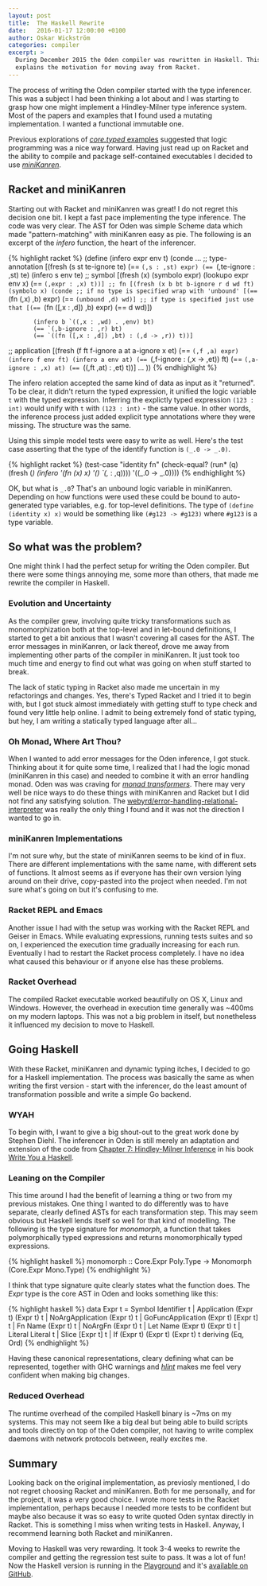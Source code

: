 ```yaml
---
layout: post
title:  The Haskell Rewrite
date:   2016-01-17 12:00:00 +0100
author: Oskar Wickström
categories: compiler
excerpt: >
  During December 2015 the Oden compiler was rewritten in Haskell. This post
  explains the motivation for moving away from Racket.
---
```


The process of writing the Oden compiler started with the type inferencer. This
was a subject I had been thinking a lot about and I was starting to grasp how
one might implement a Hindley-Milner type inference system. Most of the papers
and examples that I found used a mutating implementation. I wanted a functional
immutable one.

Previous explorations of [*core.typed* examples](
https://github.com/clojure/core.logic/wiki/Examples#a-type-inferencer-for-the-simply-typed-lambda-calculus)
suggested that logic programming was a nice way forward. Having just read up on
Racket and the ability to compile and package self-contained executables I
decided to use [*miniKanren*](http://minikanren.org/).

## Racket and miniKanren

Starting out with Racket and miniKanren was great! I do not regret this
decision one bit. I kept a fast pace implementing the type inference. The code
was very clear. The AST for Oden was simple Scheme data which made
"pattern-matching" with miniKanren easy as pie. The following is an excerpt of
the *infero* function, the heart of the inferencer.

{% highlight racket %}
(define (infero expr env t)
  (conde
   ...
   ;; type-annotation
   [(fresh (s st te-ignore te)
           (== `(,s : ,st) expr)
           (== `(,te-ignore : ,st) te)
           (infero s env te)
   ;; symbol
   [(fresh (x)
           (symbolo expr)
           (lookupo expr env x)
           (== `(,expr : ,x) t))]
   ;; fn
   [(fresh (x b bt b-ignore r d wd ft)
           (symbolo x)
           (conde
            ;; if no type is specified wrap with 'unbound'
            [(== `(fn (,x) ,b) expr)
             (== `(unbound ,d) wd)]
            ;; if type is specified just use that
            [(== `(fn ([,x : ,d]) ,b) expr)
             (== d wd)])

           (infero b `((,x : ,wd) . ,env) bt)
           (== `(,b-ignore : ,r) bt)
           (== `((fn ([,x : ,d]) ,bt) : (,d -> ,r)) t))]
   ;; application
   [(fresh (f ft f-ignore a at a-ignore x et)
           (== `(,f ,a) expr)
           (infero f env ft)
           (infero a env at)
           (== `(,f-ignore : (,x -> ,et)) ft)
           (== `(,a-ignore : ,x) at)
           (== `((,ft ,at) : ,et) t))]
   ...
   ))
{% endhighlight %}

The infero relation accepted the same kind of data as input as it "returned".
To be clear, it didn't return the typed expression, it unified the logic
variable `t` with the typed expression. Inferring the explictly typed
expression `(123 : int)` would unify with `t` with `(123 : int)` - the same
value. In other words, the inference process just added explicit type
annotations where they were missing. The structure was the same.

Using this simple model tests were easy to write as well. Here's the test case
asserting that the type of the identify function is `(_.0 -> _.0)`.

{% highlight racket %}
(test-case "identity fn"
  (check-equal?
   (run* (q)
         (fresh (_)
                (infero '(fn (x) x) '() `(,_ : ,q))))
   '((_.0 -> _.0))))
{% endhighlight %}

OK, but what is `_.0`? That's an unbound logic variable in miniKanren.
Depending on how functions were used these could be bound to auto-generated
type variables, e.g. for top-level definitions. The type of
`(define (identity x) x)` would be something like `(#g123 -> #g123)` where
`#g123` is a type variable.

## So what was the problem?

One might think I had the perfect setup for writing the Oden compiler. But
there were some things annoying me, some more than others, that made me rewrite
the compiler in Haskell.

### Evolution and Uncertainty

As the compiler grew, involving quite tricky transformations such as
monomorphization both at the top-level and in let-bound definitions, I started
to get a bit anxious that I wasn't covering all cases for the AST. The error
messages in miniKanren, or lack thereof, drove me away from implementing other
parts of the compiler in miniKanren. It just took too much time and energy to
find out what was going on when stuff started to break.

The lack of static typing in Racket also made me uncertain in my refactorings
and changes. Yes, there's Typed Racket and I tried it to begin with, but I got
stuck almost immediately with getting stuff to type check and found very little
help online. I admit to being extremely fond of static typing, but hey, I am
writing a statically typed language after all...

### Oh Monad, Where Art Thou?

When I wanted to add error messages for the Oden inference, I got stuck.
Thinking about it for quite some time, I realized that I had the logic monad
(miniKanren in this case) and needed to combine it with an error handling
monad. Oden was was craving for [*monad
transformers*](https://wiki.haskell.org/Monad_Transformers_Explained). There
may very well be nice ways to do these things with miniKanren and Racket but I
did not find any satisfying solution. The [webyrd/error-handling-relational-interpreter](
https://github.com/webyrd/error-handling-relational-interpreter/blob/master/error-interp-specific-all.scm)
was really the only thing I found and it was not the direction I wanted to go
in.

### miniKanren Implementations

I'm not sure why, but the state of miniKanren seems to be kind of in flux.
There are different implementations with the same name, with different sets of
functions. It almost seems as if everyone has their own version lying around
on their drive, copy-pasted into the project when needed. I'm not sure what's
going on but it's confusing to me.

### Racket REPL and Emacs

Another issue I had with the setup was working with the Racket REPL and Geiser
in Emacs. While evaluating expressions, running tests suites and so on, I
experienced the execution time gradually increasing for each run. Eventually I
had to restart the Racket process completely. I have no idea what caused this
behaviour or if anyone else has these problems.

### Racket Overhead

The compiled Racket executable worked beautifully on OS X, Linux and Windows.
However, the overhead in execution time generally was ~400ms on my modern
laptops. This was not a big problem in itself, but nonetheless it influenced my
decision to move to Haskell.

## Going Haskell

With these Racket, miniKanren and dynamic typing itches, I decided to go for a
Haskell implementation. The process was basically the same as when writing the
first version - start with the inferencer, do the least amount of
transformation possible and write a simple Go backend.

### WYAH

To begin with, I want to give a big shout-out to the great work done by Stephen
Diehl. The inferencer in Oden is still merely an adaptation and extension of
the code from [Chapter 7: Hindley-Milner
Inference](http://dev.stephendiehl.com/fun/006_hindley_milner.html) in his
book [Write You a Haskell](http://dev.stephendiehl.com/fun/index.html).

### Leaning on the Compiler

This time around I had the benefit of learning a thing or two from my previous
mistakes. One thing I wanted to do differently was to have separate, clearly
defined ASTs for each transformation step. This may seem obvious but Haskell
lends itself so well for that kind of modelling. The following is the type
signature for *monomorph*, a function that takes polymorphically typed
expressions and returns monomorphically typed expressions.

{% highlight haskell %}
monomorph :: Core.Expr Poly.Type -> Monomorph (Core.Expr Mono.Type)
{% endhighlight %}

I think that type signature quite clearly states what the function does. The
*Expr* type is the core AST in Oden and looks something like this:

{% highlight haskell %}
data Expr t = Symbol Identifier t
            | Application (Expr t) (Expr t) t
            | NoArgApplication (Expr t) t
            | GoFuncApplication (Expr t) [Expr t] t
            | Fn Name (Expr t) t
            | NoArgFn (Expr t) t
            | Let Name (Expr t) (Expr t) t
            | Literal Literal t
            | Slice [Expr t] t
            | If (Expr t) (Expr t) (Expr t) t
            deriving (Eq, Ord)
{% endhighlight %}

Having these canonical representations, cleary defining what can be
represented, together with GHC warnings and
[*hlint*](https://hackage.haskell.org/package/hlint) makes me feel very
confident when making big changes.

### Reduced Overhead

The runtime overhead of the compiled Haskell binary is ~7ms on my systems. This
may not seem like a big deal but being able to build scripts and tools directly
on top of the Oden compiler, not having to write complex daemons with network
protocols between, really excites me.

## Summary

Looking back on the original implementation, as previosly mentioned, I do not
regret choosing Racket and miniKanren. Both for me personally, and for the
project, it was a very good choice. I wrote more tests in the Racket
implementation, perhaps because I needed more tests to be confident but maybe
also because it was so easy to write quoted Oden syntax directly in Racket.
This is something I miss when writing tests in Haskell. Anyway, I recommend
learning both Racket and miniKanren.

Moving to Haskell was very rewarding. It took 3-4 weeks to rewrite the compiler
and getting the regression test suite to pass. It was a lot of fun! Now the
Haskell version is running in the [Playground](http://playground.oden-lang.org)
and it's [available on GitHub](https://github.com/oden-lang/oden/releases/0.2.0).


